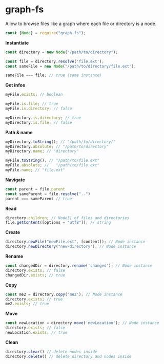 # graph-fs
Allow to browse files like a graph where each file or directory is a node.

```javascript
const {Node} = require("graph-fs");
```

**Instantiate**
```javascript
const directory = new Node("/path/to/directory");

const file = directory.resolve('file.ext');
const sameFile = new Node("/path/to/directory/file.ext");

sameFile === file; // true (same instance)
```

**Get infos**
```javascript
myFile.exists; // boolean

myFile.is.file; // true
myFile.is.directory; // false

myDirectory.is.directory; // true
myDirectory.is.file; // false
```

**Path & name**
```javascript
myDirectory.toString(); // "/path/to/directory/"
myDirectory.absolute; // "/path/to/directory"
myDirectory.name; // "directory"

myFile.toString(); // "/path/to/file.ext"
myFile.absolute; //   "/path/to/file.ext"
myFile.name; // "file.ext"
```

**Navigate**
```javascript
const parent = file.parent
const sameParent = file.resolve("..")
parent === sameParent // true
```

**Read**
```javascript
directory.children; // Node[] of files and directories
file.getContent([options = "utf8"]); // string
```

**Create**
```javascript
directory.newFile("newFile.ext", [content]); // Node instance
directory.newDirectory("new-directory"); // Node instance
```

**Rename**
```javascript
const changedDir = directory.rename('changed'); // Node instance
directory.exists; // false
changedDir.exists; // true
```

**Copy**
```javascript
const me2 = directory.copy('me2'); // Node instance
directory.exists; // true
me2.exists; // true
```

**Move**
```javascript
const newLocation = directory.move('newLocation'); // Node instance
directory.exists; // false
newLocation.exists; // true
```


**Clean**
```javascript
directory.clear() // delete nodes inside
directory.delete() // delete directory and nodes inside
```
